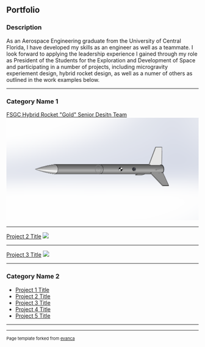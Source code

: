 ## Portfolio
### Description
As an Aerospace Engineering graduate from the University of Central Florida, I have developed my skills as an engineer as well as a teammate. I look forward to applying the leadership experience I gained through my role as President of the Students for the Exploration and Development of Space and participating in a number of projects, including microgravity experiement design, hybrid rocket design, as well as a numer of others as outlined in the work examples below.


---

### Category Name 1 

[FSGC Hybrid Rocket "Gold" Senior Desitn Team](/senior_design_fsgc)
<img src="images/full_system.png?raw=true"/>

---
[Project 2 Title](/pdf/sample_presentation.pdf)
<img src="images/dummy_thumbnail.jpg?raw=true"/>

---
[Project 3 Title](http://example.com/)
<img src="images/dummy_thumbnail.jpg?raw=true"/>

---

### Category Name 2

- [Project 1 Title](http://example.com/)
- [Project 2 Title](http://example.com/)
- [Project 3 Title](http://example.com/)
- [Project 4 Title](http://example.com/)
- [Project 5 Title](http://example.com/)

---




---
<p style="font-size:11px">Page template forked from <a href="https://github.com/evanca/quick-portfolio">evanca</a></p>
<!-- Remove above link if you don't want to attibute -->

